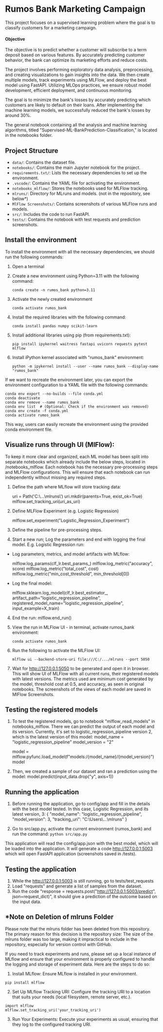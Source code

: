 # Rumos Bank Marketing Campaign


This project focuses on a supervised learning problem where the goal is to classify customers for a marketing campaign. 

#### Objective

The objective is to predict whether a customer will subscribe to a term deposit based on various features. By accurately predicting customer behavior, the bank can optimize its marketing efforts and reduce costs.


The project involves performing exploratory data analysis, preprocessing, and creating visualizations to gain insights into the data. We then create multiple models, track experiments using MLFlow, and deploy the best model using FastAPI. Utilizing MLOps practices, we ensure robust model development, efficient deployment, and continuous monitoring.

The goal is to minimize the bank's losses by accurately predicting which customers are likely to default on their loans.  After implementing the machine learning models, we successfully reduced the bank's losses by around 30%.


The general notebook containing all the analysis and machine learning algorithms, titled "Supervised-ML-BankPrediction-Classification," is located in the notebooks folder.

## Project Structure

- `data/`: Contains the dataset file.
- `notebooks/`: Contains the main Jupyter notebook for the project.
- `requirements.txt/`: Lists the necessary dependencies to set up the environment.
- `.vscode/`: Contains the YAML file for activating the environment.
- `notebooks_mlflow/`: Stores the notebooks used for MLFlow tracking.
- `mlruns/`: Directory for MLruns and models. (not in the repository, see below*)
- `MlFlow Screenshots/`: Contains screenshots of various MLFlow runs and models.
- `src/`: Includes the code to run FastAPI.
- `tests/`: Contains the notebook with test requests and prediction screenshots.



## Install the environment

To install the environment with all the necessary dependencies, we should run the following commands:

1. Open a terminal

2. Create a new environment using Python=3.11 with the following command:
    ```
    conda create -n rumos_bank python=3.11
    ```
3. Activate the newly created environment
     ```
    conda activate rumos_bank
    ```
4. Install the required libraries with the following command:
    ```
    conda install pandas numpy scikit-learn
    ```
5. Install additional libraries using pip (from requirements.txt):
     ```
    pip install ipykernel waitress fastapi uvicorn requests pytest mlflow
    ```
6. Install iPython kernel associated with "rumos_bank" environment:
    ```
    python -m ipykernel install --user --name rumos_bank --display-name "rumos_bank"
    ```

If we want to recreate the environment later, you can export the environment configuration to a YAML file with the following commands:

```
conda env export --no-builds --file conda.yml
conda deactivate
conda env remove --name rumos_bank
conda env list  # (Optional: Check if the environment was removed)
conda env create -f conda.yml
conda activate rumos_bank
```


This way, users can easily recreate the environment using the provided conda environment file.


## Visualize runs through UI (MlFlow): 

To keep it more clear and organized, each ML model has been split into separate notebooks which already include the below steps, located in /notebooks_mlflow. Each notebook has the necessary pre-processing steps and MLFlow configurations. This will ensure that each notebook can run independently without missing any required steps.

1.  Define the path where MLflow will store tracking data:

    uri = Path('C:\\...\\mlruns\\')
    uri.mkdir(parents=True, exist_ok=True)
    mlflow.set_tracking_uri(uri_as_uri)

2. Define MLFlow Experiment (e.g. Logistic Regression)
    
    mlflow.set_experiment("Logistic_Regression_Experiment")

3. Define the pipeline for pre-processing steps.

3. Start a new run; Log the parameters and end with logging the final model. E.g. Logistic Regression run:
    
- Log parameters, metrics, and model artifacts with MLflow:

    mlflow.log_params(clf_lr.best_params_)
    mlflow.log_metric("accuracy", score)
    mlflow.log_metric("total_cost", cost)
    mlflow.log_metric("min_cost_threshold", min_threshold[0])
    
- Log the final model:

    mlflow.sklearn.log_model(clf_lr.best_estimator_, artifact_path="logistic_regression_pipeline", registered_model_name="logistic_regression_pipeline", input_example=X_train)

4. End the run:
    mlflow.end_run()

5. View the run in MLFlow UI - in terminal, activate rumos_bank environment:
    ```
    conda activate rumos_bank
    ```
6. Run the following to activate the MLFlow UI:
    ```
    mlflow ui --backend-store-uri file:///C:/.../mlruns --port 5050
    ```
7. Wait for http://127.0.0.1:5050 to be generated and open it in browser. This will show UI of MLFlow with all current runs, their registered models with latest versions. The metrics used are minimum cost generated by the model, threshold cost at 0.5, and accuracy, as seen in original notebooks. The screenshots of the views of each model are saved in MlFlow Screenshots.


## Testing the registered models

1. To test the registered models, go to notebook "mlflow_read_models" in notebooks_mlflow. There we can predict the output of each model and its version. Currently, it's set to logistic_regression_pipeline version 2, which is the latest version of this model: 
    model_name = "logistic_regression_pipeline"
    model_version = "2"

    model = mlflow.pyfunc.load_model(f"models:/{model_name}/{model_version}")
    model

3. Then, we created a sample of our dataset and ran a prediction using the model:
    model.predict(input_data.drop("y", axis=1))
    

## Running the application

1. Before running the application, go to config/app and fill in the details with the best model tested. In this case, Logistic Regression, and its latest version, 3:
    {
    "model_name": "logistic_regression_pipeline",
    "model_version": 3,
    "tracking_uri": "C:\\Users\\...\\mlruns"
}

2. Go to src/app.py, activate the current environment (rumos_bank) and run the command:
    `python src/app.py`

This application will read the config/app.json with the best model, which will be loaded into the application.
It will generate a code http://127.0.0.1:5003 which will open FastAPI application (screenshots saved in /tests).


## Testing the application

1. While the http://127.0.0.1:5003 is still running, go to tests/test_requests
2. Load "requests" and generate a list of samples from the dataset.
3. Run the code "response = requests.post("http://127.0.0.1:5003/predict", json=request_dict)", it should give a prediction of the outcome based on the input data.


##  *Note on Deletion of mlruns Folder
Please note that the mlruns folder has been deleted from this repository. The primary reason for this decision is the repository size: The size of the mlruns folder was too large, making it impractical to include in the repository, especially for version control with GitHub.

If you need to track experiments and runs, please set up a local instance of MLflow and ensure that your environment is properly configured to handle the logging and storage of experiment data. Here are the steps to do so:

1. Install MLflow: Ensure MLflow is installed in your environment.
 ```
pip install mlflow
 ```

2. Set Up MLflow Tracking URI: Configure the tracking URI to a location that suits your needs (local filesystem, remote server, etc.).
```
import mlflow
mlflow.set_tracking_uri('your_tracking_uri')
```

3. Run Your Experiments: Execute your experiments as usual, ensuring that they log to the configured tracking URI.